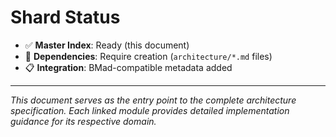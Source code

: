 # Shard Status
- ✅ **Master Index**: Ready (this document)
- 🔄 **Dependencies**: Require creation (`architecture/*.md` files)
- 📋 **Integration**: BMad-compatible metadata added

---
*This document serves as the entry point to the complete architecture specification. Each linked module provides detailed implementation guidance for its respective domain.*

<!-- BMAD-FOOTER: Document prepared for modular consumption via BMad orchestrator -->
<!-- LAST-UPDATED: 2025-09-23 -->
<!-- READY-FOR-SHARDING: true -->
